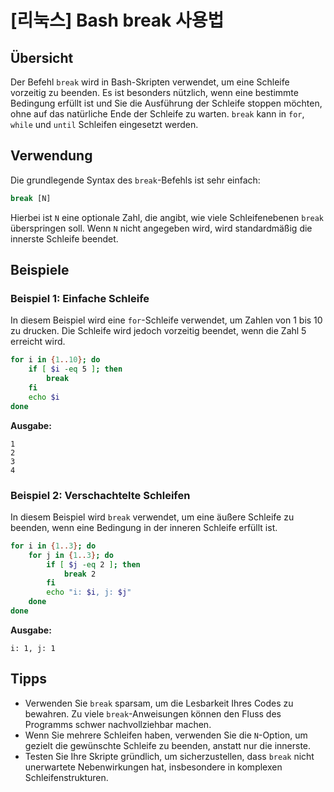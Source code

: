 # [리눅스] Bash break 사용법

## Übersicht
Der Befehl `break` wird in Bash-Skripten verwendet, um eine Schleife vorzeitig zu beenden. Es ist besonders nützlich, wenn eine bestimmte Bedingung erfüllt ist und Sie die Ausführung der Schleife stoppen möchten, ohne auf das natürliche Ende der Schleife zu warten. `break` kann in `for`, `while` und `until` Schleifen eingesetzt werden.

## Verwendung
Die grundlegende Syntax des `break`-Befehls ist sehr einfach:

```bash
break [N]
```

Hierbei ist `N` eine optionale Zahl, die angibt, wie viele Schleifenebenen `break` überspringen soll. Wenn `N` nicht angegeben wird, wird standardmäßig die innerste Schleife beendet.

## Beispiele

### Beispiel 1: Einfache Schleife
In diesem Beispiel wird eine `for`-Schleife verwendet, um Zahlen von 1 bis 10 zu drucken. Die Schleife wird jedoch vorzeitig beendet, wenn die Zahl 5 erreicht wird.

```bash
for i in {1..10}; do
    if [ $i -eq 5 ]; then
        break
    fi
    echo $i
done
```
**Ausgabe:**
```
1
2
3
4
```

### Beispiel 2: Verschachtelte Schleifen
In diesem Beispiel wird `break` verwendet, um eine äußere Schleife zu beenden, wenn eine Bedingung in der inneren Schleife erfüllt ist.

```bash
for i in {1..3}; do
    for j in {1..3}; do
        if [ $j -eq 2 ]; then
            break 2
        fi
        echo "i: $i, j: $j"
    done
done
```
**Ausgabe:**
```
i: 1, j: 1
```

## Tipps
- Verwenden Sie `break` sparsam, um die Lesbarkeit Ihres Codes zu bewahren. Zu viele `break`-Anweisungen können den Fluss des Programms schwer nachvollziehbar machen.
- Wenn Sie mehrere Schleifen haben, verwenden Sie die `N`-Option, um gezielt die gewünschte Schleife zu beenden, anstatt nur die innerste.
- Testen Sie Ihre Skripte gründlich, um sicherzustellen, dass `break` nicht unerwartete Nebenwirkungen hat, insbesondere in komplexen Schleifenstrukturen.